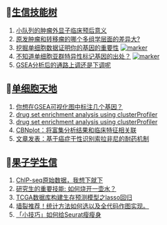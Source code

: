 ## 📝[生信技能树](https://github.com/ixxmu/mp_duty/issues?q=label%3A%E7%94%9F%E4%BF%A1%E6%8A%80%E8%83%BD%E6%A0%91+is%3Aclosed)
<!-- 1issueTable -->

1. [小队列的肿瘤外显子临床预后意义](https://github.com/ixxmu/mp_duty/issues/2682) 
2. [原发肿瘤和转移瘤的哪个多组学层面的差异大?](https://github.com/ixxmu/mp_duty/issues/2661) 
3. [挖掘单细胞数据证明你的基因的重要性](https://github.com/ixxmu/mp_duty/issues/2637) [![marker](https://img.shields.io/github/labels/ixxmu/mp_duty/marker)](https://github.com/ixxmu/mp_duty/labels/marker)
4. [不知道单细胞亚群特异性标记基因的出处？](https://github.com/ixxmu/mp_duty/issues/2630) [![marker](https://img.shields.io/github/labels/ixxmu/mp_duty/marker)](https://github.com/ixxmu/mp_duty/labels/marker)
5. [GSEA分析后的通路上调还是下调呢](https://github.com/ixxmu/mp_duty/issues/2613) 
<!-- 1issueTable -->
## 📝[单细胞天地](https://github.com/ixxmu/mp_duty/issues?q=label%3A%E5%8D%95%E7%BB%86%E8%83%9E%E5%A4%A9%E5%9C%B0+is%3Aclosed)
<!-- 2issueTable -->

1. [你想在GSEA可视化图中标注几个基因？](https://github.com/ixxmu/mp_duty/issues/2648) 
2. [drug set enrichment analysis using clusterProfiler](https://github.com/ixxmu/mp_duty/issues/2626) 
3. [drug set enrichment analysis using clusterProfiler](https://github.com/ixxmu/mp_duty/issues/2615) 
4. [CBNplot：将富集分析结果和临床特征相关联](https://github.com/ixxmu/mp_duty/issues/2614) 
5. [文章发表：基于癌症干性识别索拉非尼的耐药机制](https://github.com/ixxmu/mp_duty/issues/2558) 
<!-- 2issueTable -->

## 📝[果子学生信](https://github.com/ixxmu/mp_duty/issues?q=label%3A%E6%9E%9C%E5%AD%90%E5%AD%A6%E7%94%9F%E4%BF%A1+is%3Aclosed)
<!-- 3issueTable -->

1. [ChIP-seq原始数据，我想下就下](https://github.com/ixxmu/mp_duty/issues/2650) 
2. [研究生的重要技能: 如何烧开一壶水？](https://github.com/ixxmu/mp_duty/issues/2511) 
3. [TCGA数据库构建生存预测模型之lasso回归](https://github.com/ixxmu/mp_duty/issues/2473) 
4. [墙裂推荐！统计方法如何选以及全代码作图实现。](https://github.com/ixxmu/mp_duty/issues/2465) 
5. [「小技巧」如何给Seurat瘦瘦身](https://github.com/ixxmu/mp_duty/issues/2419) 
<!-- 3issueTable -->
